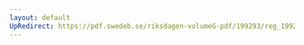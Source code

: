 ```yaml
---
layout: default
UpRedirect: https://pdf.swedeb.se/riksdagen-volumeG-pdf/199293/reg_199293/reg_199293_0248.pdf
---
```

